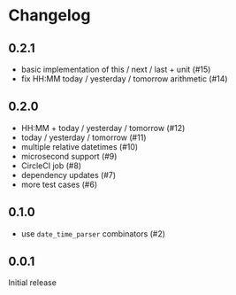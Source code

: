 # Changelog

## 0.2.1

* basic implementation of this / next / last + unit (#15)
* fix HH:MM today / yesterday / tomorrow arithmetic (#14)

## 0.2.0

* HH:MM + today / yesterday / tomorrow (#12)
* today / yesterday / tomorrow (#11)
* multiple relative datetimes (#10)
* microsecond support (#9)
* CircleCI job (#8)
* dependency updates (#7)
* more test cases (#6)

## 0.1.0

* use `date_time_parser` combinators (#2)

## 0.0.1

Initial release
